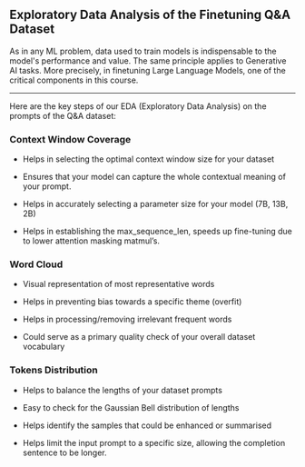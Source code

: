 ## Exploratory Data Analysis of the Finetuning Q&A Dataset

As in any ML problem, data used to train models is indispensable to the model's performance and value. The same principle applies to Generative AI tasks. More precisely, in finetuning Large Language Models, one of the critical components in this course.

---

Here are the key steps of our EDA (Exploratory Data Analysis) on the prompts of the Q&A dataset:

### Context Window Coverage

- Helps in selecting the optimal context window size for your dataset

- Ensures that your model can capture the whole contextual meaning of your prompt.

- Helps in accurately selecting a parameter size for your model (7B, 13B, 2B)

- Helps in establishing the max_sequence_len, speeds up fine-tuning due to lower attention masking matmul’s.

### Word Cloud

- Visual representation of most representative words

- Helps in preventing bias towards a specific theme (overfit)

- Helps in processing/removing irrelevant frequent words

- Could serve as a primary quality check of your overall dataset vocabulary

### Tokens Distribution

- Helps to balance the lengths of your dataset prompts

- Easy to check for the Gaussian Bell distribution of lengths

- Helps identify the samples that could be enhanced or summarised

- Helps limit the input prompt to a specific size, allowing the completion sentence to be longer.


